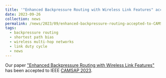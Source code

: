 ```yaml
---
title: '"Enhanced Backpressure Routing with Wireless Link Features" accepted to IEEE CAMSAP 2023.'
date: 2023-09-26
collection: news
permalink: /news/2023/09/enhanced-backpressure-routing-accepted-to-CAMSAP-2023/
tags:
  - backpressure routing
  - shortest path bias 
  - wireless multi-hop networks
  - link duty cycle
  - news
---
```


Our paper ["Enhanced Backpressure Routing with Wireless Link Features"](/publications/2023-09-26-enhanced-sp-backpressure.html) has been accepted to IEEE [CAMSAP 2023](https://camsap23.ig.umons.ac.be/).


